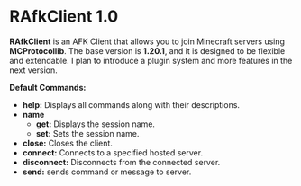 # RAfkClient 1.0

**RAfkClient** is an AFK Client that allows you to join Minecraft servers using **MCProtocollib**.
The base version is **1.20.1**, and it is designed to be flexible and extendable. I plan to introduce a plugin system and more features in the next version.

**Default Commands:**
- **help:** Displays all commands along with their descriptions.
- **name**
  - **get:** Displays the session name.
  - **set:** Sets the session name.
- **close:** Closes the client.
- **connect:** Connects to a specified hosted server.
- **disconnect:** Disconnects from the connected server.
- **send:** sends command or message to server.
